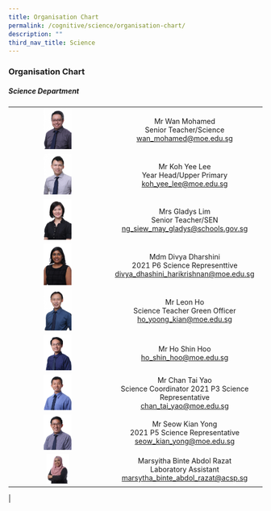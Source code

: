 ```yaml
---
title: Organisation Chart
permalink: /cognitive/science/organisation-chart/
description: ""
third_nav_title: Science
---
```

### **Organisation Chart**

##### **Science Department**

|  |  |
|:---:|:---:|
| <img src="/images/sci2.jpg" style="width:30%"> | Mr Wan Mohamed <br>Senior Teacher/Science <br> [wan_mohamed@moe.edu.sg](mailto:wan_mohamed@moe.edu.sg)  |
| <img src="/images/sci3.jpg" style="width:30%"> | Mr Koh Yee Lee <br>Year Head/Upper Primary <br> [koh_yee_lee@moe.edu.sg](mailto:koh_yee_lee@moe.edu.sg) |
| <img src="/images/sci4.jpg" style="width:30%"> |  Mrs Gladys Lim <br> Senior Teacher/SEN <br>  [ng_siew_may_gladys@schools.gov.sg](mailto:ng_siew_may_gladys@schools.gov.sg) |
| <img src="/images/sci5.jpg" style="width:30%"> | Mdm Divya Dharshini <br> 2021 P6 Science Representtive <br> [divya_dhashini_harikrishnan@moe.edu.sg](mailto:divya_dhashini_harikrishnan@moe.edu.sg)  |
| <img src="/images/sci6.jpg" style="width:30%"> | Mr Leon Ho <br> Science Teacher Green Officer<br>  [ho_yoong_kian@moe.edu.sg](mailto:ho_yoong_kian@moe.edu.sg) |
| <img src="/images/sci7.jpg" style="width:30%"> |  Mr Ho Shin Hoo <br> [ho_shin_hoo@moe.edu.sg](mailto:ho_shin_hoo@moe.edu.sg) |
| <img src="/images/sci8.jpg" style="width:30%"> | Mr Chan Tai Yao <br> Science Coordinator 2021 P3 Science Representative <br>  [chan_tai_yao@moe.edu.sg](mailto:chan_tai_yao@moe.edu.sg) |
| <img src="/images/sci10.jpg" style="width:30%"> | Mr Seow Kian Yong <br> 2021 P5 Science Representative <br> [seow_kian_yong@moe.edu.sg](mailto:seow_kian_yong@moe.edu.sg) |
|  <img src="/images/admin8.jpg" style="width:25%"> | Marsyitha Binte Abdol Razat <br> Laboratory Assistant <br> [marsytha_binte_abdol_razat@acsp.sg](mailto:marsytha_binte_abdol_razat@acsp.sg) |
|